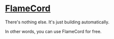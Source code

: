 # [FlameCord](https://github.com/2lstudios-mc/FlameCord)
There's nothing else. It's just building automatically.

In other words, you can use FlameCord for free.
